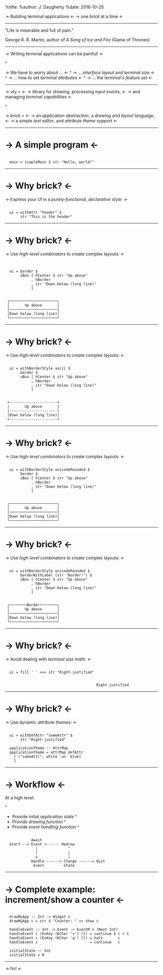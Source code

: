 %title:
%author: J. Daugherty
%date: 2016-10-25

-> Building terminal applications <-
-> one *brick* at a time <-

-------------------------------------------------

"Life is miserable and full of pain."

George R. R. Martin,
author of *A Song of Ice and Fire* (Game of Thrones)

-------------------------------------------------

-> Writing terminal applications can be painful! <-

^

-> We have to worry about ... <-
^
-> ... *interface layout* and *terminal size* <-
^
-> ... how to set *terminal attributes* <-
^
-> ... the *terminal's feature set* <-

-------------------------------------------------

-> *vty* = <-
-> library for *drawing*, processing *input events*, <-
-> and managing *terminal capabilities* <-

^

-> *brick* = <-
-> an *application abstraction*, a *drawing and layout language*, <-
-> a simple *text editor*, and *attribute theme* support <-

-------------------------------------------------

-> A simple program <-
======================

~~~~

  main = simpleMain $ str "Hello, world!"  

~~~~

-------------------------------------------------

-> Why brick? <-
================

-> Express your UI in a *purely-functional, declarative style*: <-

~~~

  ui = withAttr "header" $
       str "This is the header"

~~~

-------------------------------------------------

-> Why brick? <-
================

-> Use *high-level combinators* to create complex layouts: <-

~~~


  ui = border $
       vBox [ hCenter $ str "Up above"
            , hBorder
            , str "Down below (long line)"
            ]

~~~

~~~

 ┌──────────────────────┐
 │       Up above       │
 │──────────────────────│
 │Down below (long line)│
 └──────────────────────┘

~~~

-------------------------------------------------

-> Why brick? <-
================

-> Use *high-level combinators* to create complex layouts: <-

~~~

  ui = withBorderStyle ascii $
       border $
       vBox [ hCenter $ str "Up above"
            , hBorder
            , str "Down below (long line)"
            ]

~~~

~~~

 +----------------------+
 |       Up above       |
 |----------------------|
 |Down below (long line)|
 +----------------------+

~~~

-------------------------------------------------

-> Why brick? <-
================

-> Use *high-level combinators* to create complex layouts: <-

~~~

  ui = withBorderStyle unicodeRounded $
       border $
       vBox [ hCenter $ str "Up above"
            , hBorder
            , str "Down below (long line)"
            ]

~~~

~~~

 ╭──────────────────────╮
 │       Up above       │
 │──────────────────────│
 │Down below (long line)│
 ╰──────────────────────╯

~~~

-------------------------------------------------

-> Why brick? <-
================

-> Use *high-level combinators* to create complex layouts: <-

~~~

  ui = withBorderStyle unicodeRounded $
       borderWithLabel (str "Border!") $
       vBox [ hCenter $ str "Up above"
            , hBorder
            , str "Down below (long line)"
            ]

~~~

~~~

 ╭────────Border!───────╮
 │       Up above       │
 │──────────────────────│
 │Down below (long line)│
 ╰──────────────────────╯

~~~

-------------------------------------------------

-> Why brick? <-
================

-> Avoid dealing with *terminal size math*: <-

~~~

  ui = fill ' ' <=> str "Right-justified"

~~~

~~~

                                          Right-justified

~~~

-------------------------------------------------

-> Why brick? <-
================

-> Use dynamic *attribute themes*: <-

~~~

  ui = withDefAttr "someAttr" $
       str "Right-justified"

  applicationTheme :: AttrMap
  applicationTheme = attrMap defAttr
    [ ("someAttr", white `on` blue)
    ]

~~~
-------------------------------------------------

-> Workflow <-
==============

At a high level:

^
- Provide initial *application state*
^
- Provide *drawing function*
^
- Provide *event handling function*
^

~~~

            Await
  Start --> Event <------ Redraw
              |              ^
              |              |
              v              |
            Handle ------> Change ------> Quit
             Event         State

~~~

-------------------------------------------------

-> Complete example: increment/show a counter <-
================================================

~~~

  drawMyApp :: Int -> Widget n
  drawMyApp c = str $ "Counter: " <> show c

  handleEvent :: Int -> Event -> EventM n (Next Int)
  handleEvent c (EvKey (KChar '+') []) = continue $ c + 1  
  handleEvent c (EvKey (KChar 'q') []) = halt       c
  handleEvent c _                      = continue   c

  initialState :: Int
  initialState = 0

~~~

-------------------------------------------------

-> fin! <-

